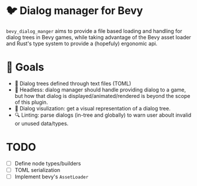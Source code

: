 # 🐦 Dialog manager for Bevy

`bevy_dialog_manger` aims to provide a file based loading and handling for dialog trees in Bevy games, while taking advantage of the Bevy asset loader and Rust's type system to provide a (hopefuly) ergonomic api.

# 🥅 Goals

- 📁 Dialog trees defined through text files (TOML)
- 🧠 Headless: dialog manager should handle providing dialog to a game, but how that dialog is displayed/animated/rendered is beyond the scope of this plugin.
- 👀 Dialog visulization: get a visual representation of a dialog tree.
- 🔍 Linting: parse dialogs (in-tree and globally) to warn user aboult invalid or unused data/types.

# TODO

- [ ] Define node types/builders
- [ ] TOML serialization
- [ ] Implement bevy's `AssetLoader`
